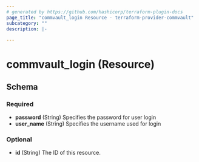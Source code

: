 ```yaml
---
# generated by https://github.com/hashicorp/terraform-plugin-docs
page_title: "commvault_login Resource - terraform-provider-commvault"
subcategory: ""
description: |-
  
---
```


# commvault_login (Resource)





<!-- schema generated by tfplugindocs -->
## Schema

### Required

- **password** (String) Specifies the password for user login
- **user_name** (String) Specifies the username used for login

### Optional

- **id** (String) The ID of this resource.



